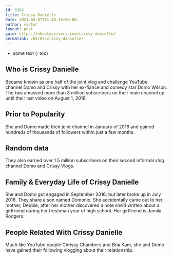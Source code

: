 ```yaml
---
id: 6366
title: Crissy Danielle
date: 2021-04-07T01:48:15+00:00
author: victor
layout: post
guid: https://ukdataservers.com/crissy-danielle/
permalink: /04/07/crissy-danielle/
---
```


* some text
{: toc}


## Who is Crissy Danielle



Became known as one half of the joint vlog and challenge YouTube channel Domo and Crissy with her ex-fiance and comedy star Domo Wilson. The two amassed more than 3 million subscribers on their main channel up until their last video on August 1, 2018. 

                
                
                
## Prior to Popularity



She and Domo made their joint channel in January of 2016 and gained hundreds of thousands of followers within just a few months.

                
                
                
## Random data



They also earned over 1.5 million subscribers on their second informal vlog channel Domo and Crissy Vlogs.

                
                
                
## Family & Everyday Life of Crissy Danielle



She and Domo got engaged in September 2016; but later broke up in July 2018. They share a son named Domonic. She accidentally came out to her mother, Debbie, after her mother discovered a note she&#8217;d written about a girlfriend during her freshman year of high school. Her girlfriend is Jamila Rodgers.

                
                
                
## People Related With Crissy Danielle



Much like YouTube couple Chrissy Chambers and Bria Kam, she and Domo have gained their following vlogging about their relationship.

                
              
            
          
          
          